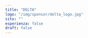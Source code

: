 ```yaml
---
title: "DELTA"
logo: "/img/sponsor/delta_logo.jpg"
sito: ""
esperienza: false
draft: false
---
```


  

  